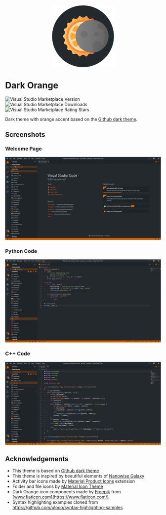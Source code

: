 <p align="center">
  <img height=200 width=200 src="images/icon.png"/>
</p>

# Dark Orange

![Visual Studio Marketplace Version](https://img.shields.io/visual-studio-marketplace/v/jannisberndt.dark-orange.svg)
![Visual Studio Marketplace Downloads](https://img.shields.io/visual-studio-marketplace/d/jannisberndt.dark-orange.svg)
![Visual Studio Marketplace Rating Stars](https://img.shields.io/visual-studio-marketplace/stars/jannisberndt.dark-orange.svg)

Dark theme with orange accent based on the [Github dark theme](https://github.com/primer/github-vscode-theme).

## Screenshots

### Welcome Page

![Screenshot of welcome page](images/screenshot-welcome.png)

### Python Code

![Screenshot of python code](images/screenshot-python.png)

### C++ Code

![Screenshot of c++ code](images/screenshot-cpp.png)

## Acknowledgements

- This theme is based on [Github dark theme](https://github.com/primer/github-vscode-theme)
- This theme is inspired by beautiful elements of [Nanowise Galaxy](https://github.com/istevkovski/nanowise-dark-vscode)
- Activity bar icons made by [Material Product Icons](https://marketplace.visualstudio.com/items?itemName=PKief.material-product-icons) extension
- Folder and file icons by [Material Icon Theme](https://marketplace.visualstudio.com/items?itemName=PKief.material-icon-theme)
- Dark Orange icon components made by [Freepik](https://www.freepik.com) from [www.flaticon.com](https://www.flaticon.com/)
- Syntax highlighting examples cloned from https://github.com/uloco/syntax-highlighting-samples

